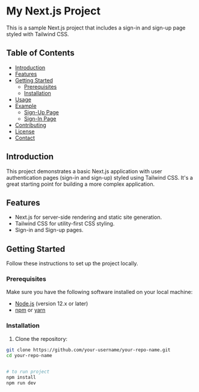 # My Next.js Project

This is a sample Next.js project that includes a sign-in and sign-up page styled with Tailwind CSS.

## Table of Contents

- [Introduction](#introduction)
- [Features](#features)
- [Getting Started](#getting-started)
  - [Prerequisites](#prerequisites)
  - [Installation](#installation)
- [Usage](#usage)
- [Example](#example)
  - [Sign-Up Page](#sign-up-page)
  - [Sign-In Page](#sign-in-page)
- [Contributing](#contributing)
- [License](#license)
- [Contact](#contact)

## Introduction

This project demonstrates a basic Next.js application with user authentication pages (sign-in and sign-up) styled using Tailwind CSS. It's a great starting point for building a more complex application.

## Features

- Next.js for server-side rendering and static site generation.
- Tailwind CSS for utility-first CSS styling.
- Sign-in and Sign-up pages.

## Getting Started

Follow these instructions to set up the project locally.

### Prerequisites

Make sure you have the following software installed on your local machine:

- [Node.js](https://nodejs.org/en/) (version 12.x or later)
- [npm](https://www.npmjs.com/) or [yarn](https://yarnpkg.com/)

### Installation

1. Clone the repository:

```bash
git clone https://github.com/your-username/your-repo-name.git
cd your-repo-name
 

# to run project
npm install
npm run dev
